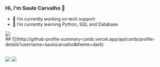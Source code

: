 ### Hi, i'm Saulo Carvalho 👋
- 🔭 I’m currently working on tech support
- 🌱 I’m currently learning Python, SQL and Database


 <div>

  <image src="https://readme-typing-svg.herokuapp.com?font=Iosevka&size=16&color=97a4e2&center=true&width=410&height=45&lines=I+like+to+try+new+things">
 </div>
<!-- ##
<div>
  <a href="https://github.com/saulocarvalho">
  <img height="150em" src="https://github-readme-stats.vercel.app/api?username=saulocarvalho&show_icons=true&theme=dark&include_all_commits=true&count_private=true"/>
  <img height="150em" src="https://github-readme-stats.vercel.app/api/top-langs/?username=saulocarvalho&layout=compact&langs_count=7&theme=dark"/>
</div>
<div style="display: inline_block"><br>
-->
##
![](http://github-profile-summary-cards.vercel.app/api/cards/profile-details?username=saulocarvalho&theme=dark)




##
  
  <div> 
  <a href = "mailto:saulodias60@gmail.com"><img src="https://img.shields.io/badge/Gmail-D14836?style=for-the-badge&logo=gmail&logoColor=white"_blank"></a>
  <a href="https://www.linkedin.com/in/saulo-carvalho-834980160/" target="_blank"><img src="https://img.shields.io/badge/-LinkedIn-%230077B5?style=for-the-badge&logo=linkedin&logoColor=white" target="_blank"></a> 
 </div>

 
  
  <!--
**saulocarvalho/saulocarvalho** is a ✨ _special_ ✨ repository because its `README.md` (this file) appears on your GitHub profile.

Here are some ideas to get you started:

- 🔭 I’m currently working on ...
- 🌱 I’m currently learning ...
- 👯 I’m looking to collaborate on ...
- 🤔 I’m looking for help with ...
- 💬 Ask me about ...
- 📫 How to reach me: ...
- 😄 Pronouns: ...
- ⚡ Fun fact: ...
-->
